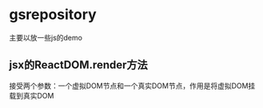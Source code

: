 # gsrepository
主要以放一些js的demo

## jsx的ReactDOM.render方法
接受两个参数：一个虚拟DOM节点和一个真实DOM节点，作用是将虚拟DOM挂载到真实DOM
